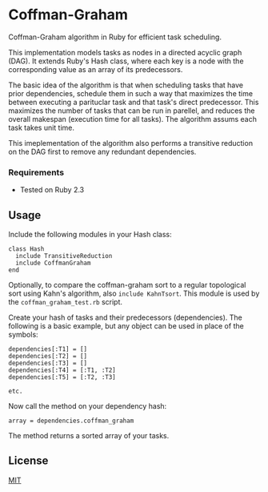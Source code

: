 # Coffman-Graham

Coffman-Graham algorithm in Ruby for efficient task scheduling.

This implementation models tasks as nodes in a directed acyclic graph (DAG). It extends Ruby's Hash class, where each key is a node with the corresponding value as an array of its predecessors.

The basic idea of the algorithm is that when scheduling tasks that have prior dependencies, schedule them in such a way that maximizes the time between executing a parituclar task and that task's direct predecessor. This maximizes the number of tasks that can be run in parellel, and reduces the overall makespan (execution time for all tasks). The algorithm assums each task takes unit time. 

This imeplementation of the algorithm also performs a transitive reduction on the DAG first to remove any redundant dependencies.

### Requirements
* Tested on Ruby 2.3

## Usage

Include the following modules in your Hash class:

```
class Hash
  include TransitiveReduction
  include CoffmanGraham
end
```

Optionally, to compare the coffman-graham sort to a regular topological sort using Kahn's algorithm, also `include KahnTsort`. This module is used by the `coffman_graham_test.rb` script.

Create your hash of tasks and their predecessors (dependencies). The following is a basic example, but any object can be used in place of the symbols:

````
dependencies[:T1] = []
dependencies[:T2] = []
dependencies[:T3] = []
dependencies[:T4] = [:T1, :T2]
dependencies[:T5] = [:T2, :T3]

etc.
````

Now call the method on your dependency hash:

`array = dependencies.coffman_graham`

The method returns a sorted array of your tasks. 

## License
[MIT](https://choosealicense.com/licenses/mit/)
